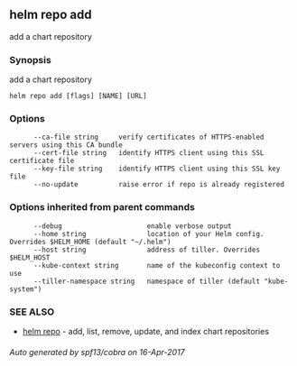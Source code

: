 ## helm repo add

add a chart repository

### Synopsis


add a chart repository

```
helm repo add [flags] [NAME] [URL]
```

### Options

```
      --ca-file string     verify certificates of HTTPS-enabled servers using this CA bundle
      --cert-file string   identify HTTPS client using this SSL certificate file
      --key-file string    identify HTTPS client using this SSL key file
      --no-update          raise error if repo is already registered
```

### Options inherited from parent commands

```
      --debug                     enable verbose output
      --home string               location of your Helm config. Overrides $HELM_HOME (default "~/.helm")
      --host string               address of tiller. Overrides $HELM_HOST
      --kube-context string       name of the kubeconfig context to use
      --tiller-namespace string   namespace of tiller (default "kube-system")
```

### SEE ALSO
* [helm repo](helm_repo.md)	 - add, list, remove, update, and index chart repositories

###### Auto generated by spf13/cobra on 16-Apr-2017
